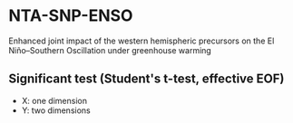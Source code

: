 # NTA-SNP-ENSO
Enhanced joint impact of the western hemispheric precursors  on the El Niño–Southern Oscillation under greenhouse warming 

## Significant test (Student's t-test, effective EOF)

- X: one dimension
- Y: two dimensions

